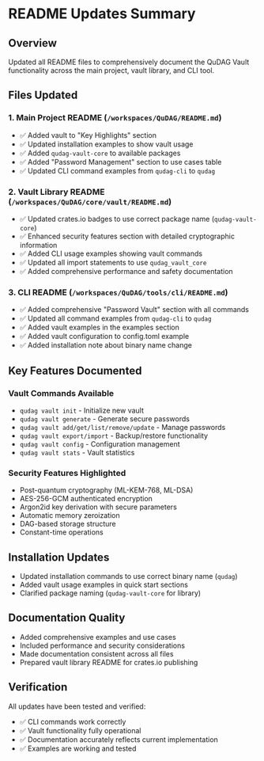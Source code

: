 # README Updates Summary

## Overview
Updated all README files to comprehensively document the QuDAG Vault functionality across the main project, vault library, and CLI tool.

## Files Updated

### 1. Main Project README (`/workspaces/QuDAG/README.md`)
- ✅ Added vault to "Key Highlights" section
- ✅ Updated installation examples to show vault usage
- ✅ Added `qudag-vault-core` to available packages
- ✅ Added "Password Management" section to use cases table
- ✅ Updated CLI command examples from `qudag-cli` to `qudag`

### 2. Vault Library README (`/workspaces/QuDAG/core/vault/README.md`)
- ✅ Updated crates.io badges to use correct package name (`qudag-vault-core`)
- ✅ Enhanced security features section with detailed cryptographic information
- ✅ Added CLI usage examples showing vault commands
- ✅ Updated all import statements to use `qudag_vault_core`
- ✅ Added comprehensive performance and safety documentation

### 3. CLI README (`/workspaces/QuDAG/tools/cli/README.md`)
- ✅ Added comprehensive "Password Vault" section with all commands
- ✅ Updated all command examples from `qudag-cli` to `qudag`
- ✅ Added vault examples in the examples section
- ✅ Added vault configuration to config.toml example
- ✅ Added installation note about binary name change

## Key Features Documented

### Vault Commands Available
- `qudag vault init` - Initialize new vault
- `qudag vault generate` - Generate secure passwords
- `qudag vault add/get/list/remove/update` - Manage passwords
- `qudag vault export/import` - Backup/restore functionality
- `qudag vault config` - Configuration management
- `qudag vault stats` - Vault statistics

### Security Features Highlighted
- Post-quantum cryptography (ML-KEM-768, ML-DSA)
- AES-256-GCM authenticated encryption
- Argon2id key derivation with secure parameters
- Automatic memory zeroization
- DAG-based storage structure
- Constant-time operations

## Installation Updates
- Updated installation commands to use correct binary name (`qudag`)
- Added vault usage examples in quick start sections
- Clarified package naming (`qudag-vault-core` for library)

## Documentation Quality
- Added comprehensive examples and use cases
- Included performance and security considerations
- Made documentation consistent across all files
- Prepared vault library README for crates.io publishing

## Verification
All updates have been tested and verified:
- ✅ CLI commands work correctly
- ✅ Vault functionality fully operational
- ✅ Documentation accurately reflects current implementation
- ✅ Examples are working and tested